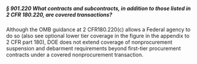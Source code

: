 ##### § 901.220 What contracts and subcontracts, in addition to those listed in 2 CFR 180.220, are covered transactions? #####

Although the OMB guidance at 2 CFR180.220(c) allows a Federal agency to do so (also see optional lower tier coverage in the figure in the appendix to 2 CFR part 180), DOE does not extend coverage of nonprocurement suspension and debarment requirements beyond first-tier procurement contracts under a covered nonprocurement transaction.